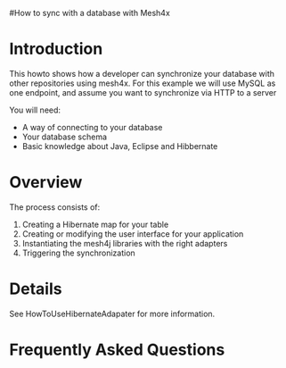 #How to sync with a database with Mesh4x

# Introduction #
This howto shows how a developer can synchronize your database with other repositories using mesh4x. For this example we will use MySQL as one endpoint, and assume you want to synchronize via HTTP to a server

You will need:
  * A way of connecting to your database
  * Your database schema
  * Basic knowledge about Java, Eclipse and Hibbernate


# Overview #
The process consists of:
  1. Creating a Hibernate map for your table
  1. Creating or modifying the user interface for your application
  1. Instantiating the mesh4j libraries with the right adapters
  1. Triggering the synchronization

# Details #
See HowToUseHibernateAdapater for more information.

# Frequently Asked Questions #